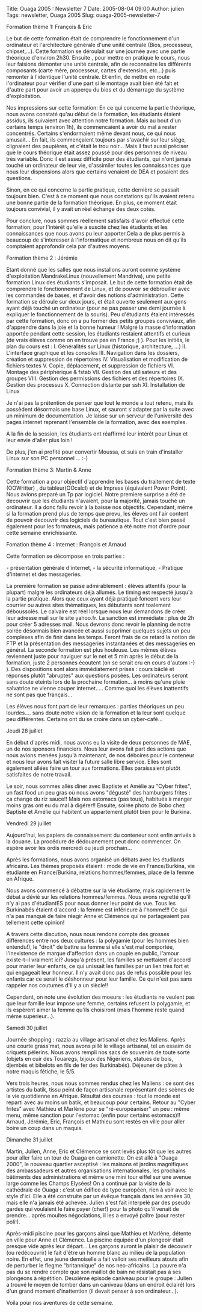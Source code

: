 Title: Ouaga 2005 : Newsletter 7
Date: 2005-08-04 09:00
Author: julien
Tags: newsletter, Ouaga 2005
Slug: ouaga-2005-newsletter-7

Formation thème 1: François & Eric

</p>
Le but de cette formation était de comprendre le fonctionnement d'un
ordinateur et l'architecture générale d'une unité centrale (Bios,
processeur, chipset,...). Cette formation se déroulait sur une journée
avec une partie théorique d'environ 2h30. Ensuite , pour mettre en
pratique le cours, nous leur faisions démonter une unité centrale, afin
de reconnaitre les différents composants (carte mère, processeur, cartes
d'extension, etc...) puis remonter à l'identique l'unité centrale. Et
enfin, de mettre en route l'ordinateur pour vérifier d'une part si le
montage avait bien été fait et d'autre part pour avoir un apperçu du
bios et du démarrage du système d'exploitation.

</p>
Nos impressions sur cette formation: En ce qui concerne la partie
théorique, nous avons constaté qu'au début de la formation, les
étudiants étaient assidus, ils suivaient avec attention notre formation.
Mais au bout d'un certains temps (environ 1h), ils commencaient à avoir
du mal à rester concentrés. Certains s'endormaient même devant nous, ce
qui nous amusait... En fait, ils commençaient toujours par s'avachir sur
leur siège, clignaient des paupières, et c'était le trou noir... Mais il
faut aussi préciser que le cours théorique était assez poussé pour des
personnes de niveau très variable. Donc il est assez difficile pour des
étudiants, qui n'ont jamais touché un ordinateur de leur vie,
d'assimiler toutes les connaissances que nous leur dispensions alors que
certains venaient de DEA et posaient des questions.

</p>
Sinon, en ce qui concerne la partie pratique, cette dernière se passait
toujours bien. C'est à ce moment que nous constations qu'ils avaient
retenu une bonne partie de la formation théorique. En plus, ce moment
était toujours convivial, il y avait un réel échange des deux cotés.

</p>
Pour conclure, nous sommes réellement satisfaits d'avoir effectué cette
formation, pour l'intérêt qu'elle a suscité chez les étudiants et les
connaissances que nous avons pu leur apporter.Cela a de plus permis à
beaucoup de s'interesser à l'informatique et nombreux nous on dit qu'ils
comptaient approfondir cela par d'autres moyens.

</p>
Formation thème 2 : Jérémie

</p>
Etant donné que les salles que nous installons auront comme système
d'exploitation MandrakeLinux (nouvellement Mandriva), une petite
formation Linux des étudiants s'imposait. Le but de cette formation
était de comprendre le fonctionnement de Linux, et de pouvoir se
débrouiller avec les commandes de bases, et d'avoir des notions
d'administration. Cette formation se déroule sur deux jours, et était
ouverte seulement aux gens ayant déjà touché un ordinateur (pour ne pas
passer une demi journée à expliquer le fonctionnement de la souris). Peu
d'étudiants étaient intéressés par cette formation, donc on a pu former
des petits groupes conviviaux, afin d'apprendre dans la joie et la bonne
humeur ! Malgré la masse d'information apportée pendant cette session,
les étudiants restaient attentifs et curieux (de vrais élèves comme on
en trouve pas en France ;) ). Pour les initiés, le plan du cours est :
I. Généralités sur Linux (historique, architecture, ...) II. L'interface
graphique et les consoles III. Navigation dans les dossiers, création et
suppression de répertoires IV. Visualisation et modification de fichiers
textes V. Copie, déplacement, et suppression de fichiers VI. Montage des
périphérique & fstab VII. Gestion des utilisateurs et des groupes VIII.
Gestion des permissions des fichiers et des répertoires IX. Gestion des
processus X. Connection distante par ssh XI. Installation de Linux

</p>
Je n'ai pas la prétention de penser que tout le monde a tout retenu,
mais ils possèdent désormais une base Linux, et sauront s'adapter par la
suite avec un minimum de documentation. Je laisse sur un serveur de
l'université des pages internet reprenant l'ensemble de la formation,
avec des exemples.

</p>
A la fin de la session, les étudiants ont réaffirmé leur intérêt pour
Linux et leur envie d'aller plus loin !

</p>
De plus, j'en ai profité pour convertir Moussa, et suis en train
d'installer Linux sur son PC personnel ... :-)

</p>
Formation thème 3: Martin & Anne

</p>
Cette formation a pour objectif d'apprendre les bases du traitement de
texte (OOWritter) , du tableur(OOcalcl) et de Impress (équivalent Power
Point). Nous avions preparé un Tp par logiciel. Notre premiere surprise
a été de decouvrir que les étudiants n'avaient, pour la majorité, jamais
touché un ordinateur. Il a donc fallu revoir à la baisse nos objectifs.
Cependant, même si la formation prend plus de temps que prevu, les
éleves ont l'air content de pouvoir decouvrir des logiciels de
bureautique. Tout c'est bien passé également pour les formateus, mais
patience a été notre mot d'ordre pour cette semaine enrichissante.

</p>
Fomation thème 4 : Internet : François et Arnaud

</p>
Cette formation se décompose en trois parties :

</p>
- présentation générale d'internet,  
- la sécurité informatique,  
- Pratique d'internet et des messageries.

</p>
La première formation se passe admirablement : élèves attentifs (pour la
plupart) malgré les ordinateurs déjà allumés. Le timing est respecté
jusqu'à la partie pratique. Alors que ceux ayant déjà pratiqué foncent
vers leur courrier ou autres sites thématiques, les débutants sont
toalement déboussolés. Le calvaire est réel lorsque nous leur demandons
de créer leur adresse mail sur le site yahoo.fr. La sanction est
immédiate : plus de 2h pour créer 5 adresses mail. Nous devrons donc
revoir le planning de notre soirée désormais bien avancée et aussi
supprimer quelques sujets un peu complexes afin de finir dans les temps.
Feront frais de ce retard la notion de FTP et la présentation des
messageries instantanées et des messageries en général. La seconde
formation est plus houleuse. Les mêmes élèves reviennent juste pour
naviguer sur le net et 5 min après le début de la formation, juste 2
personnes écoutent (on se serait cru en cours d'autom :-) ). Des
dispositions sont alors immédiatement prises : cours bâclé et réponses
plutôt "abruptes" aux questions posées. Les ordinateurs seront sans
doute eteints lors de la prochaine formation... à moins qu'une pluie
salvatrice ne vienne couper internet..... Comme quoi les élèves
inattentifs ne sont pas que français...

</p>
Les élèves nous font part de leur remarques : parties théoriques un peu
lourdes.... sans doute notre vision de la formation et la leur sont
quelque peu différentes. Certains ont du se croire dans un cyber-café...

</p>
Jeudi 28 juillet

</p>
En début d'après midi, nous avons eu la visite de deux personnes de MAE,
un de nos sponsors financiers. Nous leur avons fait part des actions que
nous avions menées jusqu'à maintenant, de nos déboires pour le conteneur
et nous leur avons fait visiter la future salle libre service. Elles
sont également allées faire un tour aux formations. Elles paraissaient
plutôt satisfaites de notre travail.

</p>
Le soir, nous sommes allés dîner avec Baptiste et Amélie au "Cyber
frites", un fast food un peu gras où nous avons "dégusté" des hamburgers
frites : ça change du riz sauce!! Mais nos estomacs (pas tous), habitués
à manger moins gras ont eu du mal à digérer!! Ensuite, soirée photo de
Bobo chez Baptiste et Amélie qui habitent un appartement plutôt bien
pour le Burkina.

</p>
Vendredi 29 juillet

</p>
Aujourd'hui, les papiers de connaissement du conteneur sont enfin
arrivés à la douane. La procédure de dédouanement peut donc commencer.
On espère avoir les ordis mercredi ou jeudi prochain...

</p>
Après les formations, nous avons organisé un débats avec les étudiants
africains. Les thèmes proposés étaient : mode de vie en France/Burkina,
vie étudiante en France/Burkina, relations hommes/femmes, place de la
femme en Afrique.

</p>
Nous avons commencé à débattre sur la vie étudiante, mais rapidement le
débat a dévié sur les relations hommes/femmes. Nous avons regretté qu'il
n'y ai pas d'étudiantES pour nous donner leur point de vue. Tous les
Burkinabés étaient d'accord : la femme est inférieure à l'homme!!! Ce
qui n'a pas manqué de faire réagir Anne et Clémence qui ne partageaient
pas tellement cette opinion!

</p>
A travers cette discution, nous nous rendons compte des grosses
différences entre nos deux cultures : la polygamie (pour les hommes bien
entendu!), le "droit" de battre sa femme si elle s'est mal comportée,
l'inexistence de marque d'affection dans un couple en public, l'amour
existe-t-il vraiment ici? Jusqu'à présent, les familles se mettaient
d'accord pour marier leur enfants, ce qui unissait les familles par un
lien très fort et qui engageait leur honneur. Il n'y avait donc pas de
refus possible pour les enfants car ce serait le déshonneur pour leur
famille. Ce qui n'est pas sans rappeler nos coutumes d'il y a un
siècle!!

</p>
Cependant, on note une évolution des moeurs : les étudiants ne veulent
pas que leur famille leur impose une femme, certains refusent la
polygamie, et ils espèrent aimer la femme qu'ils choisiront (mais
l'homme reste quand même supérieur...).

</p>
Samedi 30 juillet

</p>
Journée shopping : razzia au village artisanal et chez les Maliens.
Après une courte grass'mat, nous avons pillé le village artisanal, tel
un essaim de criquets pélerins. Nous avons rempli nos sacs de souvenirs
de toute sorte (objets en cuir des Touaregs, bijoux des Nigériens,
statues de bois, djembés et bibelots en fils de fer des Burkinabés).
Déjeuner de pâtes à notre maquis fétiche, le 5/5.

</p>
Vers trois heures, nous nous sommes rendus chez les Maliens : ce sont
des artistes du batik, tissu peint de façon artisanale représentant des
scènes de la vie quotidienne en Afrique. Résultat des courses : tout le
monde est reparti avec au moins un batik, et beaucoup pour certains.
Retour au "Cyber frites" avec Mathieu et Marlène pour se
"ré-européaniser" un peu : même menu, même sanction pour l'estomac
(enfin pour certains estomacs)!! Arnaud, Jérémie, Eric, François et
Mathieu sont restés en ville pour aller boire un coup dans un maquis.

</p>
Dimanche 31 juillet

</p>
Martin, Julien, Anne, Eric et Clémence se sont levés plus tôt que les
autres pour aller faire un tour de Ouaga en camionette. On est allé à
"Ouaga 2000", le nouveau quartier asceptisé : les maisons et jardins
magnifiques des ambassadeurs et autres organisations internationales,
les prochains bâtiments des administrations et même une mini tour eiffel
sur une avenue large comme les Champs Elysées! On a continué par la
visite de la cathédrale de Ouaga : c'est un édifice de type européen,
rien à voir avec le style d'ici. Elle a été construite par un évêque
français dans les années 30, mais elle n'a jamais été achevée. Julien
s'est fait interpelé par des pseudo gardes qui voulaient le faire payer
(cher!) pour la photo qu'il venait de prendre... après moultes
négociations, il les a envoyé paître (pour rester poli!).

</p>
Après-midi piscine pour les garçons ainsi que Mathieu et Marlène,
détente en ville pour Anne et Clémence. La piscine équipée d'un
plongeoir était presque vide après leur départ... Les garçons auront le
plaisir de découvrir (ou redécouvrir) le fait d'être un homme blanc au
milieu de la population noire. En effet, une jeune demoiselle a fait
valloir ses meilleurs atouts afin de perturber le flegme "britannique"
de nos neo-africains. La pauvre n'a pas du se rendre compte que son
maillot de bain ne résistait pas à ses plongeons à répétition. Deuxième
épisode caniveau pour le groupe : Julien a trouvé le moyen de tomber
dans un caniveau (dans un endroit éclairé) lors d'un grand moment
d'inattention (il devait penser à son ordinateur...).

</p>
Voila pour nos aventures de cette semaine.

</p>

